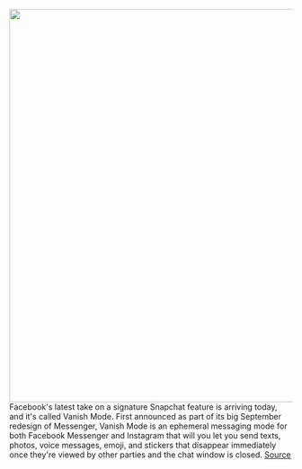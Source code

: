 <img src='https://cdn.vox-cdn.com/thumbor/YmxZP7own66I_3XS4tpwF3MRhGI=/0x0:1760x940/1200x800/filters:focal(727x253:1007x533)/cdn.vox-cdn.com/uploads/chorus_image/image/67779573/instagram_vanish_mode.0.png' width='700px' /><br/>
Facebook's latest take on a signature Snapchat feature is arriving today, and it's called Vanish Mode. First announced as part of its big September redesign of Messenger, Vanish Mode is an ephemeral messaging mode for both Facebook Messenger and Instagram that will you let you send texts, photos, voice messages, emoji, and stickers that disappear immediately once they're viewed by other parties and the chat window is closed.
<a href='https://www.theverge.com/2020/11/12/21561286/facebook-vanish-mode-launch-instagram-messenger-disappearing-snapchat'> Source <a/>